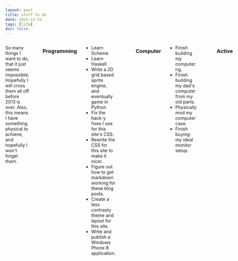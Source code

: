 ```yaml
---
layout: post
title: stuff to do
date: 2012-12-31
tags: [life]
div: false
---
```


<div class="container">
  <div class="sixteen columns">
    <p>
      So many things I want to do, that it just seems impossible. Hopefully I will cross them all off before 2013 is over. Also, this means I have something physical to achieve, and hopefully I won't forget them.
    </p>
    <p>
      <h3>
        Programming
      </h3>
      <ul>
        <li>
          Learn Scheme
        </li>
        <li>
          Learn Haskell
        </li>
        <li>
          Write a 2D grid based sprite engine, and eventually game in Python
        </li>
        <li>
          Fix the hack-y fixes I use for this site's CSS.
        </li>
        <li>
          Rewrite the CSS for this site to make it nicer.
        </li>
        <li>
          Figure out how to get markdown working for these blog posts.
        </li>
        <li>
          Create a less contrasty theme and layout for this site.
        </li>
        <li>
          Write and publish a Windows Phone 8 application.
        </li>
      </ul>
    </p>
    <p>
      <h3>
        Computer
      </h3>
      <ul>
        <li>
          Finish building my computer rig.
        </li>
        <li>
          Finish building my dad's computer from my old parts.
        </li>
        <li>
          Physically mod my computer case.
        </li>
        <li>
          Finish buying my ideal monitor setup.
        </li>
      </ul>
    </p>
    <p>
      <h3>
        Active
      </h3>
      <ul>
        <li>
          Get back into shape.
        </li>
        <li>
          Get into the habit of going to the gym.
        </li>
        <li>
          Attend every single Kendo lesson for a term when I'm available.
        </li>
        <li>
          Get to an 8 minute mile.
        </li>
        <li>
          Wear my retainer at least every other night.
        </li>
        <li>
          Floss at least every other night.
        </li>
      </ul>
    </p>
    <p>
      <h3>
        General
      </h3>
      <ul>
        <li>
          Be happier than I have been the last 6 months.
        </li>
        <li>
          Do something new every day.
        </li>
        <li>
          Blog at least once a month.
        </li>
        <li>
          Write in my journal weekly.
        </li>
        <li>
          Find my dream pair of headphones.
        </li>
        <li>
          Smile.
        </li>
      </ul>
    </p>
  </div>
</div>
